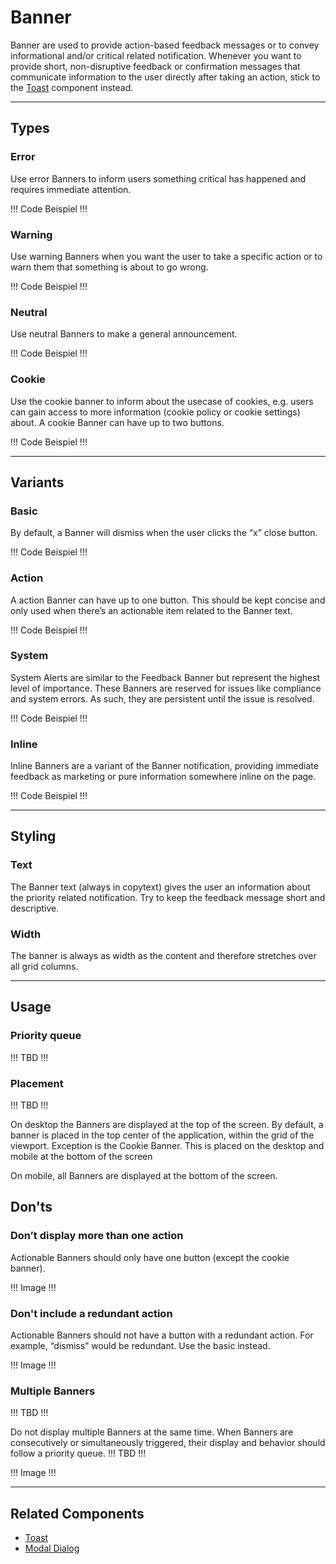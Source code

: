 # Banner

Banner are used to provide action-based feedback messages or to convey informational and/or critical related notification.
Whenever you want to provide short, non-disruptive feedback or confirmation messages that communicate information to the user directly after taking an action,
stick to the [Toast](#/components/toast) component instead.

---

## Types

### Error

Use error Banners to inform users something critical has happened and requires immediate attention.

!!! Code Beispiel !!!


### Warning

Use warning Banners when you want the user to take a specific action or to warn them that something is about to go wrong.

!!! Code Beispiel !!!


### Neutral

Use neutral Banners to make a general announcement.

!!! Code Beispiel !!!


### Cookie

Use the cookie banner to inform about the usecase of cookies, e.g. users can 
gain access to more information (cookie policy or cookie settings) about.
A cookie Banner can have up to two buttons. 

!!! Code Beispiel !!!



---

## Variants

### Basic

By default, a Banner will dismiss when the user clicks the “x” close button.

!!! Code Beispiel !!!

### Action

A action Banner can have up to one button. This should be kept concise and only used when there’s an actionable item related to the Banner text.

!!! Code Beispiel !!!

### System

System Alerts are similar to the Feedback Banner but represent the highest level of importance.
These Banners are reserved for issues like compliance and system errors. As such, they are persistent until the issue is resolved.

!!! Code Beispiel !!!


### Inline

Inline Banners are a variant of the Banner notification, providing immediate feedback as marketing or pure information somewhere inline on the page.

!!! Code Beispiel !!!


---

## Styling

### Text
The Banner text (always in copytext) gives the user an information about the priority related notification. 
Try to keep the feedback message short and descriptive.

### Width
The banner is always as width as the content and therefore stretches over all grid columns. 

---

## Usage

### Priority queue

!!! TBD !!!

### Placement

!!! TBD !!!

On desktop the Banners are displayed at the top of the screen. By default, a banner is placed 
in the top center of the application, within the grid of the viewport. Exception is the Cookie Banner. 
This is placed on the desktop and mobile at the bottom of the screen

On mobile, all Banners are displayed at the bottom of the screen. 

## Don'ts

### Don’t display more than one action

Actionable Banners should only have one button (except the cookie banner).

!!! Image !!!

### Don't include a redundant action

Actionable Banners should not have a button with a redundant action. 
For example, “dismiss” would be redundant. Use the basic instead.

!!! Image !!!

### Multiple Banners

!!! TBD !!!

Do not display multiple Banners at the same time. When Banners are consecutively 
or simultaneously triggered, their display and behavior should follow a priority queue. !!! TBD !!!

!!! Image !!!

---

## Related Components
* [Toast](#/components/toast)
* [Modal Dialog](#/components/modaldialog)

